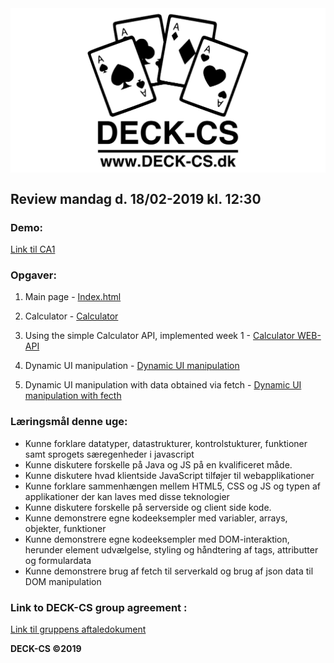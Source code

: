 <img src="Banner-top-DCS.png" width="700" align="center"/>  

## Review mandag d. 18/02-2019 kl. 12:30 ##

### Demo: ###

[Link til CA1](https://testprogram.dk/CA1/) 

### Opgaver: ###

1. Main page - [Index.html](https://testprogram.dk/CA1/)

2. Calculator - [Calculator](https://testprogram.dk/CA1/calculate.html) 

3.  Using the simple Calculator API, implemented week 1 - [Calculator WEB-API](https://testprogram.dk/CA1/) 

4. Dynamic UI manipulation - [Dynamic UI manipulation](https://testprogram.dk/CA1/DynamicUIMan.html) 

5. Dynamic UI manipulation with data obtained via fetch - [Dynamic UI manipulation with fecth](https://testprogram.dk/CA1/DynamicUIManWithFetch.html) 

### Læringsmål denne uge: ###

- Kunne forklare datatyper, datastrukturer, kontrolstukturer, funktioner samt sprogets særegenheder i javascript
- Kunne diskutere forskelle på Java og JS på en kvalificeret måde.
- Kunne diskutere hvad klientside JavaScript tilføjer til webapplikationer
- Kunne forklare sammenhængen mellem HTML5, CSS og JS og typen af applikationer der kan laves med disse teknologier
- Kunne diskutere forskelle på serverside og client side kode.
- Kunne demonstrere egne kodeeksempler med variabler, arrays, objekter, funktioner
- Kunne demonstrere egne kodeeksempler med DOM-interaktion, herunder element udvælgelse, styling og håndtering af tags, attributter og formulardata
- Kunne demonstrere brug af fetch til serverkald og brug af json data til DOM manipulation

### Link to DECK-CS group agreement :
[Link til gruppens aftaledokument](https://docs.google.com/document/d/1uSLKk3kQAV3UQ0Y1XKtVFQ_YJ_gXrON00-IDqS8o5s4/edit?usp=sharing) 

**DECK-CS ©2019**

